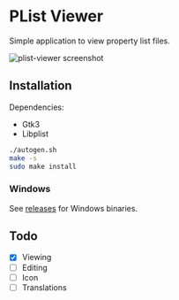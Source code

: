 PList Viewer
============

Simple application to view property list files.

![plist-viewer screenshot](https://i.imgur.com/rzdC607.png)


Installation
------------

Dependencies:

- Gtk3
- Libplist


```sh
./autogen.sh
make -s
sudo make install
```

### Windows

See [releases](https://github.com/TingPing/plist-viewer/releases) for Windows binaries.

Todo
----

- [x] Viewing
- [ ] Editing
- [ ] Icon
- [ ] Translations
